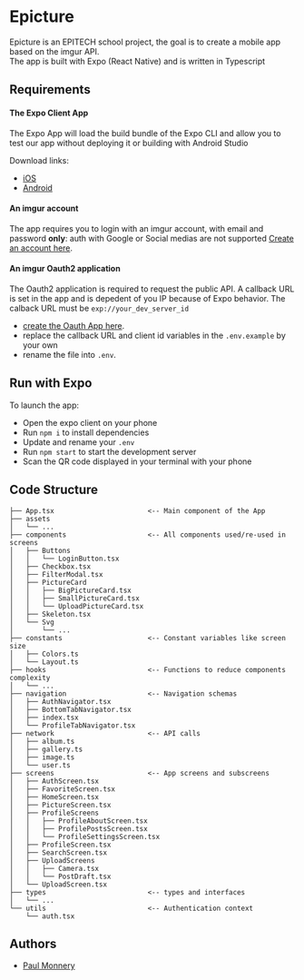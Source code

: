 # Epicture

Epicture is an EPITECH school project, the goal is to create a mobile app based on the imgur API.  
The app is built with Expo (React Native) and is written in Typescript

## Requirements

#### The Expo Client App

The Expo App will load the build bundle of the Expo CLI and allow you to test our app without deploying it or building with Android Studio

Download links:
- [iOS](https://apps.apple.com/us/app/expo-client/id982107779)
- [Android](https://play.google.com/store/apps/details?id=host.exp.exponent)

#### An imgur account

The app requires you to login with an imgur account, with email and password **only**: auth with Google or Social medias are not supported
[Create an account here](https://imgur.com/register).

#### An imgur Oauth2 application

The Oauth2 application is required to request the public API. A callback URL is set in the app and is depedent of you IP because of Expo behavior. The calback URL must be `exp://your_dev_server_id`  
- [create the Oauth App here](https://imgur.com/account/settings/apps).  
- replace the callback URL and client id variables in the `.env.example` by your own
- rename the file into `.env`.

## Run with Expo

To launch the app:
- Open the expo client on your phone
- Run `npm i` to install dependencies
- Update and rename your `.env`
- Run `npm start` to start the development server
- Scan the QR code displayed in your terminal with your phone

## Code Structure

```tree
├── App.tsx                       <-- Main component of the App
├── assets
│   └── ...
├── components                    <-- All components used/re-used in screens
│   ├── Buttons
│   │   └── LoginButton.tsx
│   ├── Checkbox.tsx
│   ├── FilterModal.tsx
│   ├── PictureCard
│   │   ├── BigPictureCard.tsx
│   │   ├── SmallPictureCard.tsx
│   │   └── UploadPictureCard.tsx
│   ├── Skeleton.tsx
│   └── Svg
│       └── ...
├── constants                     <-- Constant variables like screen size
│   ├── Colors.ts
│   └── Layout.ts
├── hooks                         <-- Functions to reduce components complexity
│   └── ...
├── navigation                    <-- Navigation schemas
│   ├── AuthNavigator.tsx
│   ├── BottomTabNavigator.tsx
│   ├── index.tsx
│   └── ProfileTabNavigator.tsx
├── network                       <-- API calls
│   ├── album.ts
│   ├── gallery.ts
│   ├── image.ts
│   └── user.ts
├── screens                       <-- App screens and subscreens
│   ├── AuthScreen.tsx
│   ├── FavoriteScreen.tsx
│   ├── HomeScreen.tsx
│   ├── PictureScreen.tsx
│   ├── ProfileScreens
│   │   ├── ProfileAboutScreen.tsx
│   │   ├── ProfilePostsScreen.tsx
│   │   └── ProfileSettingsScreen.tsx
│   ├── ProfileScreen.tsx
│   ├── SearchScreen.tsx
│   ├── UploadScreens
│   │   ├── Camera.tsx
│   │   └── PostDraft.tsx
│   └── UploadScreen.tsx
├── types                         <-- types and interfaces
│   └── ...
└── utils                         <-- Authentication context
    └── auth.tsx
```

## Authors
- [Paul Monnery](https://github.com/PaulMonnery)
